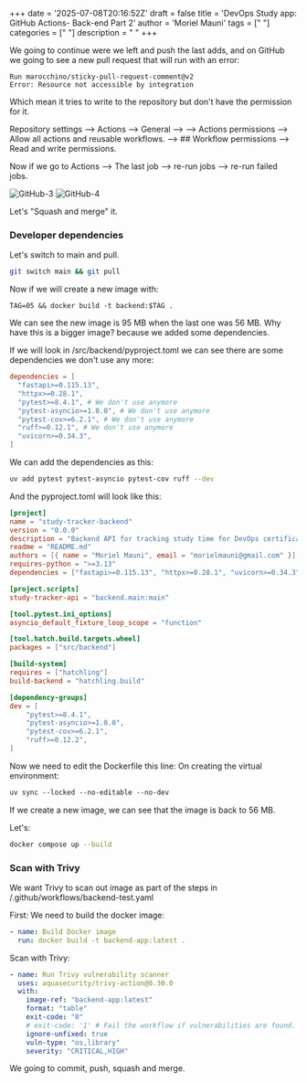 +++
date = '2025-07-08T20:16:52Z'
draft = false
title = 'DevOps Study app: GitHub Actions- Back-end Part 2'
author = 'Moriel Mauni'
tags = [" "]
categories = [" "]
description = " "
+++

We going to continue were we left and push the last adds, and on GitHub we going to see a new pull request that will run with an error:
```
Run marocchino/sticky-pull-request-comment@v2
Error: Resource not accessible by integration
```

Which mean it tries to write to the repository but don't have the permission for it.

Repository settings --> Actions --> General --> 
	--> Actions permissions -->  Allow all actions and reusable workflows.
	--> ## Workflow permissions --> Read and write permissions.

Now if we go to Actions --> The last job --> re-run jobs --> re-run failed jobs.

![GitHub-3](/images/cicd-testbackend.jpg)
![GitHub-4](/images/cicd-testbackend2.jpg)


Let's "Squash and merge" it.

### Developer dependencies

Let's switch to main and pull.
```bash
git switch main && git pull
```

Now if we will create a new image with:
```
TAG=05 && docker build -t backend:$TAG .
```

We can see the new image is 95 MB when the last one was 56 MB. 
Why have this is a bigger image?  because we added some dependencies.

If we will look in /src/backend/pyproject.toml we can see there are some dependencies we don't use any more:
```toml
dependencies = [
  "fastapi>=0.115.13",
  "httpx>=0.28.1",
  "pytest>=8.4.1", # We don't use anymore
  "pytest-asyncio>=1.0.0", # We don't use anymore
  "pytest-cov>=6.2.1", # We don't use anymore
  "ruff>=0.12.1", # We don't use anymore
  "uvicorn>=0.34.3",
]
```

We can add the dependencies as this:
```bash
uv add pytest pytest-asyncio pytest-cov ruff --dev
```

And the pyproject.toml will look like this:
```toml
[project]
name = "study-tracker-backend"
version = "0.0.0"
description = "Backend API for tracking study time for DevOps certifications"
readme = "README.md"
authors = [{ name = "Moriel Mauni", email = "morielmauni@gmail.com" }]
requires-python = ">=3.13"
dependencies = ["fastapi>=0.115.13", "httpx>=0.28.1", "uvicorn>=0.34.3"]

[project.scripts]
study-tracker-api = "backend.main:main"

[tool.pytest.ini_options]
asyncio_default_fixture_loop_scope = "function"

[tool.hatch.build.targets.wheel]
packages = ["src/backend"]

[build-system]
requires = ["hatchling"]
build-backend = "hatchling.build"

[dependency-groups]
dev = [
    "pytest>=8.4.1",
    "pytest-asyncio>=1.0.0",
    "pytest-cov>=6.2.1",
    "ruff>=0.12.2",
]
```

Now we need to edit the Dockerfile this line:
On creating the virtual environment:
```dockerfile
uv sync --locked --no-editable --no-dev
```

If we create a new image, we can see that the image is back to 56 MB. 

Let's:
```bash
docker compose up --build
```

### Scan with Trivy

We want Trivy to scan out image as part of the steps in /.github/workflows/backend-test.yaml

First: 
We need to build the docker image:
```yaml
- name: Build Docker image
  run: docker build -t backend-app:latest .
```

Scan with Trivy:
```yaml
- name: Run Trivy vulnerability scanner
  uses: aquasecurity/trivy-action@0.30.0
  with:
    image-ref: "backend-app:latest"
    format: "table"
    exit-code: "0"
    # exit-code: '1' # Fail the workflow if vulnerabilities are found.
    ignore-unfixed: true
    vuln-type: "os,library"
    severity: "CRITICAL,HIGH"
```

We going to commit, push, squash and merge.
